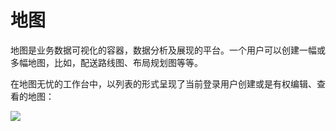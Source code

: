 # 地图
地图是业务数据可视化的容器，数据分析及展现的平台。一个用户可以创建一幅或多幅地图，比如，配送路线图、布局规划图等等。

在地图无忧的工作台中，以列表的形式呈现了当前登录用户创建或是有权编辑、查看的地图：

![](http://pic.dituwuyou.com/map%2Fpicture%2Fmaplist.jpg)


